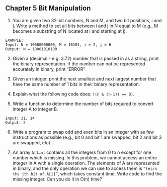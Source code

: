 ## Chapter 5 Bit Manipulation

1. You are given two 32-bit numbers, N and M, and two bit positions, i and j. Write a method to set all bits between i and j in N equal to M (e.g., M becomes a substring of N located at i and starting at j).

``` 
EXAMPLE: 
Input: N = 10000000000, M = 10101, i = 2, j = 6 
Output: N = 10001010100
```

2. Given a (decimal - e.g. 3.72) number that is passed in as a string, print the binary representation. If the number can not be represented accurately in binary, print “ERROR”

3. Given an integer, print the next smallest and next largest number that have the same number of 1 bits in their binary representation.

4. Explain what the following code does: `((n & (n-1)) == 0)`.

5. Write a function to determine the number of bits required to convert integer A to integer B.

```
Input: 31, 14 
Output: 2
```

6. Write a program to swap odd and even bits in an integer with as few instructions as possible (e.g., bit 0 and bit 1 are swapped, bit 2 and bit 3 are swapped, etc).

7. An array `A[1…n]` contains all the integers from 0 to n except for one number which is missing. In this problem, we cannot access an entire integer in A with a single operation. The elements of A are represented in binary, and the only operation we can use to access them is `“fetch the jth bit of A[i]”`, which takes constant time. Write code to find the missing integer. Can you do it in O(n) time?